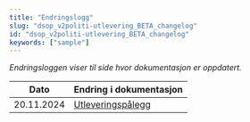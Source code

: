 ```yaml
---
title: "Endringslogg"
slug: "dsop_v2politi-utlevering_BETA_changelog"
id: "dsop_v2politi-utlevering_BETA_changelog"
keywords: ["sample"]
---
```


*Endringsloggen viser til side hvor dokumentasjon er oppdatert.*

| Dato       | Endring i dokumentasjon                                                                                            |
|------------|--------------------------------------------------------------------------------------------------------------------|
| 20.11.2024 | [Utleveringspålegg](https://dokumentasjon.dsop.no/dsop_v2politi-utlevering_utleveringsp%C3%A5legg.html#change-log) |

